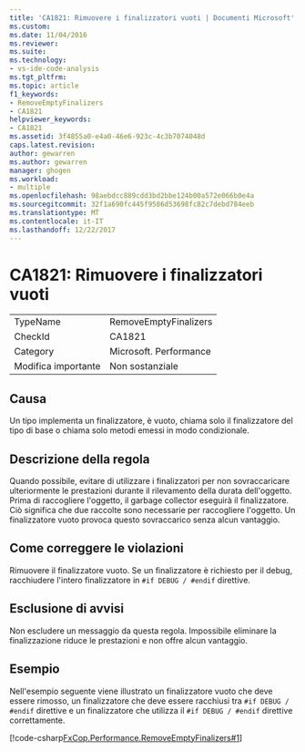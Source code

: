 ```yaml
---
title: 'CA1821: Rimuovere i finalizzatori vuoti | Documenti Microsoft'
ms.custom: 
ms.date: 11/04/2016
ms.reviewer: 
ms.suite: 
ms.technology:
- vs-ide-code-analysis
ms.tgt_pltfrm: 
ms.topic: article
f1_keywords:
- RemoveEmptyFinalizers
- CA1821
helpviewer_keywords:
- CA1821
ms.assetid: 3f4855a0-e4a0-46e6-923c-4c3b7074048d
caps.latest.revision: 
author: gewarren
ms.author: gewarren
manager: ghogen
ms.workload:
- multiple
ms.openlocfilehash: 98aebdcc889cdd3bd2bbe124b00a572e066b0e4a
ms.sourcegitcommit: 32f1a690fc445f9586d53698fc82c7debd784eeb
ms.translationtype: MT
ms.contentlocale: it-IT
ms.lasthandoff: 12/22/2017
---
```

# <a name="ca1821-remove-empty-finalizers"></a>CA1821: Rimuovere i finalizzatori vuoti
|||  
|-|-|  
|TypeName|RemoveEmptyFinalizers|  
|CheckId|CA1821|  
|Category|Microsoft. Performance|  
|Modifica importante|Non sostanziale|  
  
## <a name="cause"></a>Causa  
 Un tipo implementa un finalizzatore, è vuoto, chiama solo il finalizzatore del tipo di base o chiama solo metodi emessi in modo condizionale.  
  
## <a name="rule-description"></a>Descrizione della regola  
 Quando possibile, evitare di utilizzare i finalizzatori per non sovraccaricare ulteriormente le prestazioni durante il rilevamento della durata dell'oggetto. Prima di raccogliere l'oggetto, il garbage collector eseguirà il finalizzatore. Ciò significa che due raccolte sono necessarie per raccogliere l'oggetto. Un finalizzatore vuoto provoca questo sovraccarico senza alcun vantaggio.  
  
## <a name="how-to-fix-violations"></a>Come correggere le violazioni  
 Rimuovere il finalizzatore vuoto. Se un finalizzatore è richiesto per il debug, racchiudere l'intero finalizzatore in `#if DEBUG / #endif` direttive.  
  
## <a name="when-to-suppress-warnings"></a>Esclusione di avvisi  
 Non escludere un messaggio da questa regola. Impossibile eliminare la finalizzazione riduce le prestazioni e non offre alcun vantaggio.  
  
## <a name="example"></a>Esempio  
 Nell'esempio seguente viene illustrato un finalizzatore vuoto che deve essere rimosso, un finalizzatore che deve essere racchiusi tra `#if DEBUG / #endif` direttive e un finalizzatore che utilizza il `#if DEBUG / #endif` direttive correttamente.  
  
 [!code-csharp[FxCop.Performance.RemoveEmptyFinalizers#1](../code-quality/codesnippet/CSharp/ca1821-remove-empty-finalizers_1.cs)]